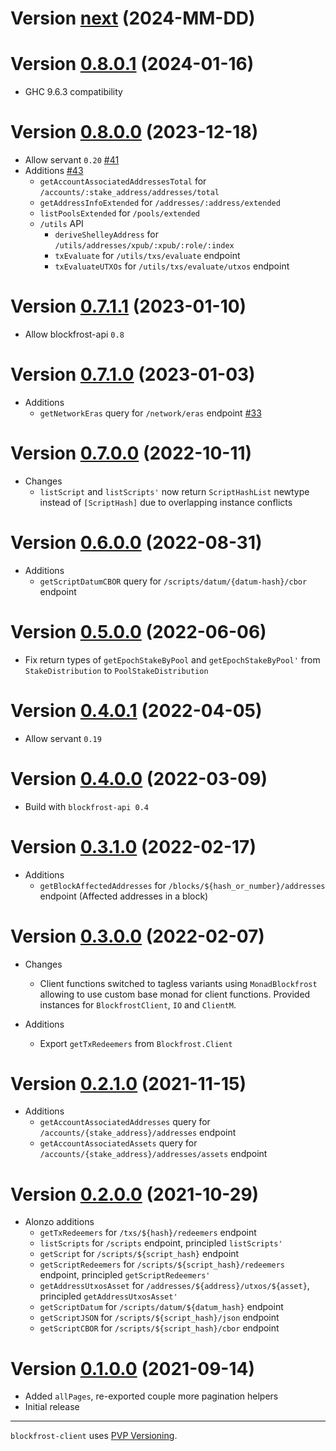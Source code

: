 # Version [next](https://github.com/blockfrost/blockfrost-haskell/compare/client-0.8.0.1...master) (2024-MM-DD)

# Version [0.8.0.1](https://github.com/blockfrost/blockfrost-haskell/compare/client-0.8.0.0...client-0.8.0.1) (2024-01-16)

* GHC 9.6.3 compatibility

# Version [0.8.0.0](https://github.com/blockfrost/blockfrost-haskell/compare/client-0.7.1.1...client-0.8.0.0) (2023-12-18)

* Allow servant `0.20` [#41](https://github.com/blockfrost/blockfrost-haskell/pull/41)
* Additions [#43](https://github.com/blockfrost/blockfrost-haskell/pull/43)
  * `getAccountAssociatedAddressesTotal` for `/accounts/:stake_address/addresses/total`
  * `getAddressInfoExtended` for `/addresses/:address/extended`
  * `listPoolsExtended` for `/pools/extended`
  * `/utils` API
    * `deriveShelleyAddress` for `/utils/addresses/xpub/:xpub/:role/:index`
    * `txEvaluate` for `/utils/txs/evaluate` endpoint
    * `txEvaluateUTXOs` for `/utils/txs/evaluate/utxos` endpoint

# Version [0.7.1.1](https://github.com/blockfrost/blockfrost-haskell/compare/v0.7.1.0...client-0.7.1.1) (2023-01-10)

* Allow blockfrost-api `0.8`

# Version [0.7.1.0](https://github.com/blockfrost/blockfrost-haskell/compare/v0.7.0.0...v0.7.1.0) (2023-01-03)

* Additions
  * `getNetworkEras` query for `/network/eras` endpoint [#33](https://github.com/blockfrost/blockfrost-haskell/pull/33/)

# Version [0.7.0.0](https://github.com/blockfrost/blockfrost-haskell/compare/v0.6.0.0...v0.7.0.0) (2022-10-11)

* Changes
  * `listScript` and `listScripts'` now return `ScriptHashList` newtype
    instead of `[ScriptHash]` due to overlapping instance conflicts

# Version [0.6.0.0](https://github.com/blockfrost/blockfrost-haskell/compare/v0.5.0.0...v0.6.0.0) (2022-08-31)

* Additions
  * `getScriptDatumCBOR` query for `/scripts/datum/{datum-hash}/cbor` endpoint

# Version [0.5.0.0](https://github.com/blockfrost/blockfrost-haskell/compare/v0.4.0.1...v0.5.0.0) (2022-06-06)

* Fix return types of `getEpochStakeByPool` and `getEpochStakeByPool'`
  from `StakeDistribution` to `PoolStakeDistribution`

# Version [0.4.0.1](https://github.com/blockfrost/blockfrost-haskell/compare/v0.4.0.0...v0.4.0.1) (2022-04-05)

* Allow servant `0.19`

# Version [0.4.0.0](https://github.com/blockfrost/blockfrost-haskell/compare/v0.3.1.0...v0.4.0.0) (2022-03-09)

* Build with `blockfrost-api 0.4`

# Version [0.3.1.0](https://github.com/blockfrost/blockfrost-haskell/compare/v0.3.0.0...v0.3.1.0) (2022-02-17)

* Additions
  * `getBlockAffectedAddresses` for `/blocks/${hash_or_number}/addresses` endpoint (Affected addresses in a block)

# Version [0.3.0.0](https://github.com/blockfrost/blockfrost-haskell/compare/v0.2.1.0...v0.3.0.0) (2022-02-07)

* Changes
  * Client functions switched to tagless variants using `MonadBlockfrost` allowing to use custom base monad
    for client functions.  Provided instances for `BlockfrostClient`, `IO` and `ClientM`.

* Additions
  * Export `getTxRedeemers` from `Blockfrost.Client`

# Version [0.2.1.0](https://github.com/blockfrost/blockfrost-haskell/compare/v0.2.0.0...v0.2.1.0) (2021-11-15)

* Additions
  * `getAccountAssociatedAddresses` query for `/accounts/{stake_address}/addresses` endpoint
  * `getAccountAssociatedAssets` query for `/accounts/{stake_address}/addresses/assets` endpoint

# Version [0.2.0.0](https://github.com/blockfrost/blockfrost-haskell/compare/v0.1.0.0...v0.2.0.0) (2021-10-29)

* Alonzo additions
  * `getTxRedeemers` for `/txs/${hash}/redeemers` endpoint
  * `listScripts` for `/scripts` endpoint, principled `listScripts'`
  * `getScript` for `/scripts/${script_hash}` endpoint
  * `getScriptRedeemers` for `/scripts/${script_hash}/redeemers` endpoint, principled `getScriptRedeemers'`
  * `getAddressUtxosAsset` for `/addresses/${address}/utxos/${asset}`, principled `getAddressUtxosAsset'`
  * `getScriptDatum` for `/scripts/datum/${datum_hash}` endpoint
  * `getScriptJSON` for `/scripts/${script_hash}/json` endpoint
  * `getScriptCBOR` for `/scripts/${script_hash}/cbor` endpoint

# Version [0.1.0.0](https://github.com/blockfrost/blockfrost-haskell/compare/initial...v0.1.0.0) (2021-09-14)

* Added `allPages`, re-exported couple more pagination helpers
* Initial release

---

`blockfrost-client` uses [PVP Versioning][1].

[1]: https://pvp.haskell.org

